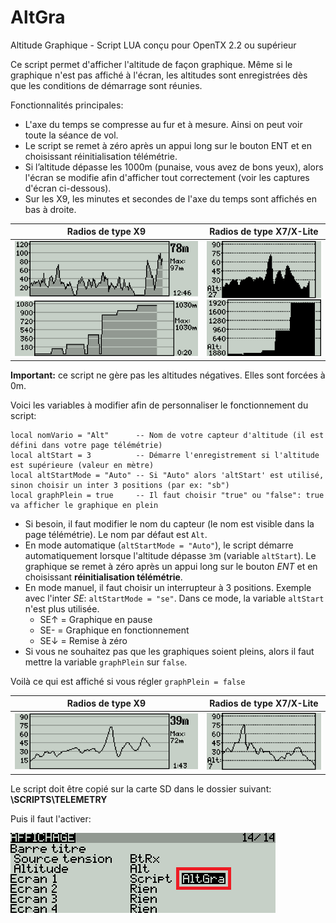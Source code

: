 # AltGra
Altitude Graphique - Script LUA conçu pour OpenTX 2.2 ou supérieur

Ce script permet d'afficher l'altitude de façon graphique.
Même si le graphique n'est pas affiché à l'écran, les altitudes sont enregistrées dès que les conditions de démarrage sont réunies.

Fonctionnalités principales:
 * L'axe du temps se compresse au fur et à mesure. Ainsi on peut voir toute la séance de vol.
 * Le script se remet à zéro après un appui long sur le bouton ENT et en choisissant réinitialisation télémétrie.
 * Si l’altitude dépasse les 1000m (punaise, vous avez de bons yeux), alors l'écran se modifie afin d'afficher tout correctement (voir les captures d'écran ci-dessous).
 * Sur les X9, les minutes et secondes de l'axe du temps sont affichés en bas à droite.

Radios de type X9 |  Radios de type X7/X-Lite
------------------|--------------------------
![Ecran de la X9](./images/X9_pres.png) | ![Ecran de la X7](./images/X7_pres.png)

**Important:** ce script ne gère pas les altitudes négatives. Elles sont forcées à 0m.

Voici les variables à modifier afin de personnaliser le fonctionnement du script:
```
local nomVario = "Alt"      -- Nom de votre capteur d'altitude (il est défini dans votre page télémétrie)
local altStart = 3          -- Démarre l'enregistrement si l'altitude est supérieure (valeur en mètre)
local altStartMode = "Auto" -- Si "Auto" alors 'altStart' est utilisé, sinon choisir un inter 3 positions (par ex: "sb")
local graphPlein = true     -- Il faut choisir "true" ou "false": true va afficher le graphique en plein
```
* Si besoin, il faut modifier le nom du capteur (le nom est visible dans la page télémétrie). Le nom par défaut est `Alt`.
* En mode automatique (`altStartMode = "Auto"`), le script démarre automatiquement lorsque l'altitude dépasse `3`m (variable `altStart`).
Le graphique se remet à zéro après un appui long sur le bouton *ENT* et en choisissant **réinitialisation télémétrie**.
* En mode manuel, il faut choisir un interrupteur à 3 positions. Exemple avec l'inter *SE*: `altStartMode = "se"`. Dans ce mode, la variable `altStart` n'est plus utilisée.
  * SE↑ = Graphique en pause
  * SE- = Graphique en fonctionnement
  * SE↓ = Remise à zéro
* Si vous ne souhaitez pas que les graphiques soient pleins, alors il faut mettre la variable `graphPlein` sur `false`.


Voilà ce qui est affiché si vous régler `graphPlein = false`

Radios de type X9 |  Radios de type X7/X-Lite
------------------|--------------------------
![X9 - écran non plein](./images/X9_non_plein.png) | ![X7 - écran non plein](./images/X7_non_plein.png)

Le script doit être copié sur la carte SD dans le dossier suivant:
**\SCRIPTS\TELEMETRY**

Puis il faut l'activer:

![Activer la télémétrie](./images/radio_telemetrie.png)

